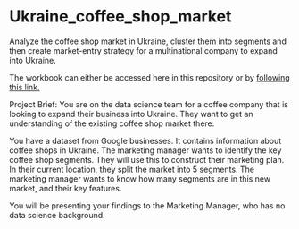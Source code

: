 # Ukraine_coffee_shop_market
Analyze the coffee shop market in Ukraine, cluster them into segments and then create market-entry strategy for a multinational company to expand into Ukraine. 

The workbook can either be accessed here in this repository or by [following this link.](https://app.datacamp.com/workspace/w/878727ab-9d78-43e6-8e0c-54f9187ddf73)

Project Brief:
You are on the data science team for a coffee company that is looking to expand their business into Ukraine. They want to get an understanding of the existing coffee shop market there.

You have a dataset from Google businesses. It contains information about coffee shops in Ukraine. The marketing manager wants to identify the key coffee shop segments. They will use this to construct their marketing plan. In their current location, they split the market into 5 segments. The marketing manager wants to know how many segments are in this new market, and their key features.

You will be presenting your findings to the Marketing Manager, who has no data science background.
